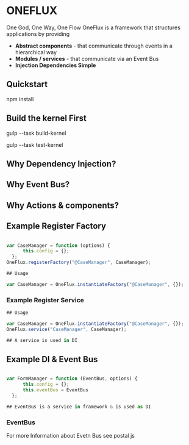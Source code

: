 

# ONEFLUX
One God, One Way, One Flow
OneFlux is a framework that structures applications by providing
- **Abstract components** - that communicate through events in a hierarchical way
- **Modules / services** - that communicate via an Event Bus
- **Injection Dependencies Simple**

## Quickstart

npm install

## Build the kernel First
gulp --task build-kernel
        
gulp --task test-kernel


## Why Dependency Injection?

## Why Event Bus?

## Why Actions & components?

## Example Register Factory

```js

var CaseManager = function (options) {
      this.config = {};
  };
OneFlux.registerFactory("@CaseManager", CaseManager);

## Usage

var CaseManager = OneFlux.instantiateFactory("@CaseManager", {});
```

### Example Register Service

```js
## Usage

var CaseManager = OneFlux.instantiateFactory("@CaseManager", {});
OneFlux.service("CaseManager", CaseManager);

## A service is used in DI
```

## Example DI & Event Bus

```js

var FormManager = function (EventBus, options) {
      this.config = {};
      this.eventBus = EventBus
  };

## EventBus is a service in framework & is used as DI
```

### EventBus
For more Information about Evetn Bus see postal js
